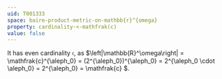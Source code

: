 ```yaml
---
uid: T001333
space: baire-product-metric-on-mathbb{r}^{omega}
property: cardinality-<-mathfrak(c)
value: false
---
```

It has even cardinality $\mathfrak{c}$, as $\left|\mathbb{R}^\omega\right| = \mathfrak{c}^{\aleph_0} = (2^{\aleph_0})^{\aleph_0} = 2^{\aleph_0 \cdot \aleph_0} = 2^{\aleph_0} = \mathfrak{c} $.

